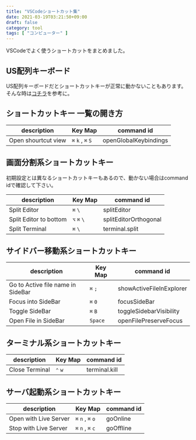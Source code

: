 ```yaml
---
title: "VSCodeショートカット集"
date: 2021-03-19T03:21:50+09:00
draft: false
category: tool
tags: [ "コンピューター" ]
---
```


VSCodeでよく使うショートカットをまとめました。

<!--more-->
## US配列キーボード
US配列キーボードだとショートカットキーが正常に動かないこともあります。  
そんな時は[コチラ](https://webrandum.net/visual-studio-code-keydown-code/)を参考に。  

## ショートカットキー 一覧の開き方
| description         | Key Map           | command id            |
| ------------------- | ----------------- | --------------------- |
| Open shourtcut view | `⌘` `k` , `⌘` `S` | openGlobalKeybindings |

## 画面分割系ショートカットキー
初期設定とは異なるショートカットキーもあるので、動かない場合はcommand idで確認して下さい。  

| description                       | Key Map     | command id               |
| --------------------------------- | ----------- | ------------------------ |
| Split Editor                      | `⌘` `\`     | splitEditor              |
| Split Editor to bottom            | `⌥` `⌘` `\` | splitEditorOrthogonal    |
| Split Terminal                    | `⌘` `\`     | terminal.split           |

## サイドバー移動系ショートカットキー
| description                       | Key Map | command id               |
| --------------------------------- | ------- | ------------------------ |
| Go to Active file name in SideBar | `⌘` `;` | showActiveFileInExplorer |
| Focus into SideBar                | `⌘` `0` | focusSideBar             |
| Toggle SideBar                    | `⌘` `B` | toggleSidebarVisibility  |
| Open File in SideBar              | `Space` | openFilePreserveFocus    |

## ターミナル系ショートカットキー
| description    | Key Map | command id    |
| -------------- | ------- | ------------- |
| Close Terminal | `⌃` `w` | terminal.kill |

## サーバ起動系ショートカットキー
| description           | Key Map           | command id |
| --------------------- | ----------------- | ---------- |
| Open with Live Server | `⌘` `n` , `⌘` `o` | goOnline   |
| Stop with Live Server | `⌘` `n` , `⌘` `c` | goOffline  |
